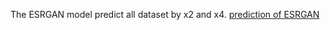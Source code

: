 The ESRGAN model predict all dataset by x2 and x4.
[prediction of ESRGAN ](https://drive.google.com/drive/u/0/folders/bc1qz46mzhklzg27va6ht38cl22f3et23ys2lvfvws)

